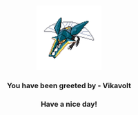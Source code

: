 <p align="center">
            <img src="https://raw.githubusercontent.com/PokeAPI/sprites/master/sprites/pokemon/738.png" width="150" height="150">
          </p>
          <h3 align="center">You have been greeted by - <b>Vikavolt</b></h3>
          <h3 align="center">Have a nice day!</h3>
        